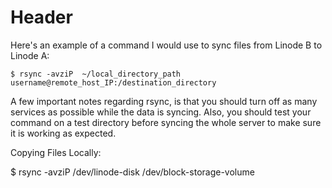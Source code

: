 <!-- TITLE: Rsync -->
<!-- SUBTITLE: A quick summary of Rsync -->

# Header
Here's an example of a command I would use to sync files from Linode B to Linode A:

    $ rsync -avziP  ~/local_directory_path username@remote_host_IP:/destination_directory

A few important notes regarding rsync, is that you should turn off as many services as possible while the data is syncing. Also, you should test your command on a test directory before syncing the whole server to make sure it is working as expected.

Copying Files Locally:

   $ rsync -avziP  /dev/linode-disk /dev/block-storage-volume